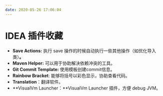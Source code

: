 ```yaml
---
date: 2020-05-26 17:06:04
---
```

# IDEA 插件收藏

* **Save Actions:** 执行 save 操作的时候自动执行一些其他操作（如优化导入类）**。**
* **Maven Helper:** 可以用于协助解决依赖冲突的工具。
* **Git Commit Template:** 使用模板创建commit信息。
* **Rainbow Bracket**: 能够将括号以彩色显示，协助查看代码。
* **Translation**：翻译软件。
* **VisualVm Launcher：**VisualVm Launcher 插件，方便 debug JVM。

